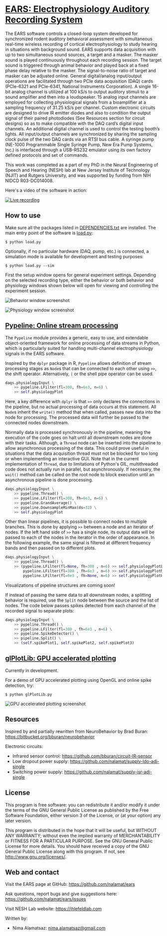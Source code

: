 # [EARS: Electrophysiology Auditory Recording System](github.com/nalamat/ears)

The EARS software controls a closed-loop system developed for synchronized
rodent auditory behavioral assessment with simultaneous real-time wireless
recording of cortical electrophysiology to study hearing in situations with
background sound. EARS supports data acquisition with up to two simultaneous
sound sources, a target and a masker. The masker sound is played continuously
throughout each recording session. The target sound is triggered through animal
behavior and played back at a fixed phase delay relative to the masker. The
signal-to-noise ratio of target and masker can be adjusted online. General
digital/analog input/output operations are facilitated through two PCIe data
acquisition (DAQ) cards (PCIe-6321 and PCIe-6341, National Instruments
Corporation). A single 16-bit analog channel is utilized at 100 kS/s to output
auditory stimuli to a sound amplifier and then into a loudspeaker. 15 analog
input channels are employed for collecting physiological signals from a
bioamplifier at a sampling frequency of 31.25 kS/s per channel. Custom
electronic circuits are designed to drive IR emitter diodes and also to
condition the output signal of their paired photodiodes (See Resources section
for circuit designs) so as to make compatible with the DAQ card’s digital input
channels. An additional digital channel is used to control the testing booth’s
lights. All input/output channels are synchronized by sharing the sampling clock
pulse of the two DAQ cards via an RTSI bus cable. A syringe pump (NE-1000
Programmable Single Syringe Pump, New Era Pump Systems, Inc.) is interfaced
through a USB-RS232 emulator using its own factory defined protocols and set of
commands.

This work was completed as a part of my PhD in the Neural Engineering of Speech
and Hearing (NESH) lab at New Jersey Institute of Technology (NJIT) and Rutgers
University, and was supported by funding from NIH NIDCD R03-DC014008.

Here's a video of the software in action:

[![Live recording](media/recording-1.gif?raw=true)](media/recording-1.mp4?raw=true)


## How to use

Make sure all the packages listed in [DEPENDENCIES.txt](DEPENDENCIES.txt) are installed.
The main entry point of the software is [load.py](load.py):

    $ python load.py

Optionally, if no particular hardware (DAQ, pump, etc.) is connected,
a simulation mode is available for development and testing purposes:

    $ python load.py --sim

First the setup window opens for general experiment settings. Depending on the
selected recording type, either the behavior or both behavior and physiology
windows shown below will open for viewing and controlling the experiment
session.

![Behavior window screenshot](media/screenshot-1.png?raw=true)

![Physiology window screenshot](media/screenshot-2.png?raw=true)


## [Pypeline: Online stream processing](github.com/nalamat/pypeline)

The `Pypeline` module provides a generic, easy to use, and extendable object-oriented framework for online processing of data streams in Python, which is particularly suited for handling multi-channel electrophysiology signals in the EARS software.

Inspired by the `dplyr` package in R, `Pypeline` allows definition of stream processing stages as `Node`s that can be connected to each other using `>>`, the shift operator. Alternatively, `|` or the shell pipe operator can be used.

```python
daqs.physiologyInput \
    >> pypeline.LFilter(fl=300, fh=6e3, n=6) \
    >> self.physiologyPlot
```

Here, a key difference with `dplyr` is that `>>` only declares the connections in the pipeline, but no actual processing of data occurs at this statement. All `Node`s inherit the `write()` method that when called, passes new data into the node for processing. The processed data will further be passed to the connected nodes downstream.

Normally data is processed synchronously in the pipeline, meaning the execution of the code goes on halt until all downstream nodes are done with their tasks. Although, a `Thread` node can be inserted into the pipeline to allow asynchronous processing of the data. This could prove useful in situations that the data acquisition thread must not be blocked for too long or when implementing an interactive GUI. Note that in the current implementation of `Thread`, due to limitations of Python's GIL, multithreaded code does not actually run in parallel, but asynchronously. If necessary, the `wait()` method can be called on the root node to block execution until an asynchronous pipeline is done processing.

```python
daqs.physiologyInput \
    >> pypeline.Thread() \
    >> pypeline.LFilter(fl=300, fh=6e3, n=6) \
    >> pypeline.GrandAverage() \
    >> pypeline.DownsampleMinMax(ds=32) \
    >> self.physiologyPlot
```

Other than linear pipelines, it is possible to connect nodes to multiple branches. This is done by applying `>>` between a node and an iterator of nodes. If the left hand side of `>>` has a single node, its output data will be passed to each of the nodes in the iterator in the order of appearance. In the following example, the same signal is filtered at different frequency bands and then passed on to different plots.

```python
daqs.physiologyInput \
    >> pypeline.Thread() \
    >> (pypeline.LFilter(fl=None, fh=300 , n=6) >> self.physiologyPlotLow,
        pypeline.LFilter(fl=300 , fh=6e3 , n=6) >> self.physiologyPlotMid,
        pypeline.LFilter(fl=6e3 , fh=None, n=6) >> self.physiologyPlotHigh)
```

Visualizations of pipeline structures are coming soon!

If instead of passing the same data to all downstream nodes, a splitting behavior is required, use the `Split` node between the source and the list of nodes. The code below passes spikes detected from each channel of the recorded signal to separate plots:

```python
daqs.physiologyInput \
    >> pypeline.Thread() \
    >> pypeline.LFilter(fl=300 , fh=6e3 , n=6) \
    >> pypeline.SpikeDetector() \
    >> pipeline.Split() \
    >> (self.spikePlot1, self.spikePlot2, self.spikePlot3)
```


## [glPlotLib: GPU accelerated plotting](github.com/nalamat/glplotlib)

Currently in development.

For a demo of GPU accelerated plotting using OpenGL and online spike detection, try:

    $ python glPlotLib.py

![GPU accelerated plotting screenshot](media/screenshot-3.png?raw=true)


## Resources

Inspired by and partially rewritten from NeuroBehavior by Brad Buran:
<https://bitbucket.org/bburan/neurobehavior>

Electronic circuits:
- Infrared sensor control: <https://github.com/bburan/circuit-IR-sensor>
- Low dropout power supply: <https://github.com/nalamat/supply-ldo-adj-single>
- Switching power supply: <https://github.com/nalamat/supply-isr-adj-single>


## License

This program is free software: you can redistribute it and/or modify it under
the terms of the GNU General Public License as published by the Free Software
Foundation, either version 3 of the License, or (at your option) any later
version.

This program is distributed in the hope that it will be useful, but WITHOUT ANY
WARRANTY; without even the implied warranty of MERCHANTABILITY or FITNESS FOR A
PARTICULAR PURPOSE. See the GNU General Public License for more details.
You should have received a copy of the GNU General Public License along with
this program. If not, see <http://www.gnu.org/licenses/>.


## Web and contact

Visit the EARS page at GitHub:
<https://github.com/nalamat/ears>

Ask questions, report bugs and give suggestions here:
<https://github.com/nalamat/ears/issues>

Visit NESH Lab website:
<https://ihlefeldlab.com>

Written by:
- Nima Alamatsaz: <nima.alamatsaz@gmail.com>
